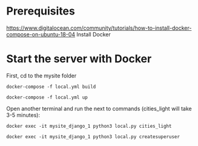 #  Prerequisites
https://www.digitalocean.com/community/tutorials/how-to-install-docker-compose-on-ubuntu-18-04
Install Docker

# Start the server with Docker
First, cd to the mysite folder

    docker-compose -f local.yml build

    docker-compose -f local.yml up

Open another terminal and run the next to commands (cities_light will take 3-5 minutes):

    docker exec -it mysite_django_1 python3 local.py cities_light

    docker exec -it mysite_django_1 python3 local.py createsuperuser
